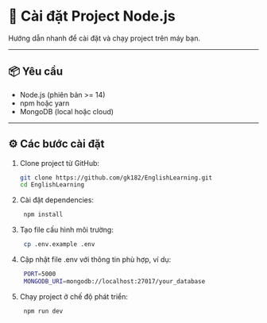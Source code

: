 # 🚀 Cài đặt Project Node.js

Hướng dẫn nhanh để cài đặt và chạy project trên máy bạn.

---

## 📦 Yêu cầu

- Node.js (phiên bản >= 14)  
- npm hoặc yarn  
- MongoDB (local hoặc cloud)

---

## ⚙️ Các bước cài đặt

1. Clone project từ GitHub:  
   ```bash
   git clone https://github.com/gk182/EnglishLearning.git
   cd EnglishLearning

2. Cài đặt dependencies:
   ```bash
    npm install
3. Tạo file cấu hình môi trường:
   ```bash
    cp .env.example .env
4. Cập nhật file .env với thông tin phù hợp, ví dụ:
   ```bash
    PORT=5000
    MONGODB_URI=mongodb://localhost:27017/your_database
5. Chạy project ở chế độ phát triển:
   ```bash
    npm run dev